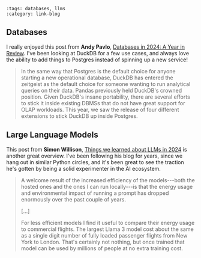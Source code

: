 ```{post} Jan 03, 2025
:tags: databases, llms
:category: link-blog
```

## Databases

I really enjoyed this post from **Andy Pavlo**, [Databases in 2024: A
Year in
Review](https://www.cs.cmu.edu/~pavlo/blog/2025/01/2024-databases-retrospective.html).
I've been looking at DuckDB for a few use cases, and always love the
ability to add things to Postgres instead of spinning up a new service!

> In the same way that Postgres is the default choice for anyone
> starting a new operational database, DuckDB has entered the zeitgeist
> as the default choice for someone wanting to run analytical queries on
> their data. Pandas previously held DuckDB\'s crowned position. Given
> DuckDB\'s insane portability, there are several efforts to stick it
> inside existing DBMSs that do not have great support for OLAP
> workloads. This year, we saw the release of four different extensions
> to stick DuckDB up inside Postgres.

## Large Language Models

This post from **Simon Willison**, [Things we learned about LLMs in
2024](https://simonwillison.net/2024/Dec/31/llms-in-2024/) is another
great overview. I've been following his blog for years, since we hang
out in similar Python circles, and it's been great to see the traction
he's gotten by being a solid experimenter in the AI ecosystem.

> A welcome result of the increased efficiency of the models---both the
> hosted ones and the ones I can run locally---is that the energy usage
> and environmental impact of running a prompt has dropped enormously
> over the past couple of years.
>
> \[...\]
>
> For less efficient models I find it useful to compare their energy
> usage to commercial flights. The largest Llama 3 model cost about the
> same as a single digit number of fully loaded passenger flights from
> New York to London. That's certainly not nothing, but once trained
> that model can be used by millions of people at no extra training
> cost.
